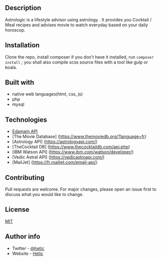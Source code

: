 ## Description

Astrologic is a lifestyle advisor using astrology . It provides you
Cocktail / Meal recipes and advises movie to watch everyday based on your daily horoscop.

## Installation

Clone the repo, install composer if you don't have it installed, run ```composer install``` ; you shall also compile scss source files with a tool like gulp or koala.

## Built with

* native web languages(html, css, js)
* php
* mysql

## Technologies

* [Edamam API](https://developer.edamam.com/)
* [The Movie Database] (https://www.themoviedb.org/?language=fr)
* [Astrology API] (https://astrologyapi.com/)
* [TheCocktail DB] (https://www.thecocktaildb.com/api.php)
* [IBM Watson API] (https://www.ibm.com/watson/developer/)
* [Vedic Astral API] (https://vedicastroapi.com/)
* [MailJet] (https://fr.mailjet.com/email-api/)



## Contributing
Pull requests are welcome. For major changes, please open an issue first to discuss what you would like to change.


## License
[MIT](https://choosealicense.com/licenses/mit/)


## Author info
- Twitter - [@hetic](https://twitter.com/hetic)
- Website - [Hetic](https://hetic.com)
